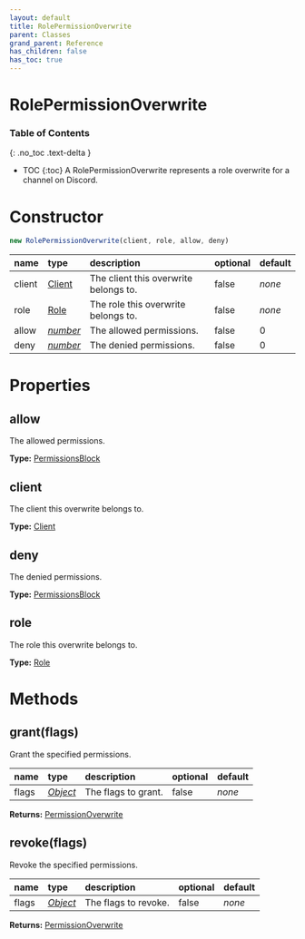 ```yaml
---
layout: default
title: RolePermissionOverwrite
parent: Classes
grand_parent: Reference
has_children: false
has_toc: true
---
```


# RolePermissionOverwrite
### Table of Contents
{: .no_toc .text-delta }

- TOC
{:toc}
A RolePermissionOverwrite represents a role
overwrite for a channel on Discord.
# Constructor
```js
new RolePermissionOverwrite(client, role, allow, deny)
```

| name | type | description | optional | default |
|:-----|:-----|:------------|:---------|:--------|
| client | [Client](/ref/classes/Client) | The client this overwrite belongs to. | false | *none* |
| role | [Role](/ref/classes/Role) | The role this overwrite belongs to. | false | *none* |
| allow | *[number](https://developer.mozilla.org/en-US/docs/Web/JavaScript/Reference/Global_Objects/number)* | The allowed permissions. | false | 0 |
| deny | *[number](https://developer.mozilla.org/en-US/docs/Web/JavaScript/Reference/Global_Objects/number)* | The denied permissions.  | false | 0 |

# Properties
## allow
The allowed permissions.

**Type:** [PermissionsBlock](/ref/classes/PermissionsBlock)

## client
The client this overwrite belongs to.

**Type:** [Client](/ref/classes/Client)

## deny
The denied permissions.

**Type:** [PermissionsBlock](/ref/classes/PermissionsBlock)

## role
The role this overwrite belongs to.

**Type:** [Role](/ref/classes/Role)

# Methods
## grant(flags)
Grant the specified permissions.

| name | type | description | optional | default |
|:-----|:-----|:------------|:---------|:--------|
| flags | *[Object](https://developer.mozilla.org/en-US/docs/Web/JavaScript/Reference/Global_Objects/Object)* | The flags to grant. | false | *none* |

**Returns:** [PermissionOverwrite](/ref/classes/PermissionOverwrite)

## revoke(flags)
Revoke the specified permissions.

| name | type | description | optional | default |
|:-----|:-----|:------------|:---------|:--------|
| flags | *[Object](https://developer.mozilla.org/en-US/docs/Web/JavaScript/Reference/Global_Objects/Object)* | The flags to revoke. | false | *none* |

**Returns:** [PermissionOverwrite](/ref/classes/PermissionOverwrite)

